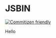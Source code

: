 # JSBIN

[![Commitizen friendly](https://img.shields.io/badge/commitizen-friendly-brightgreen.svg)](http://commitizen.github.io/cz-cli/)

Hello
